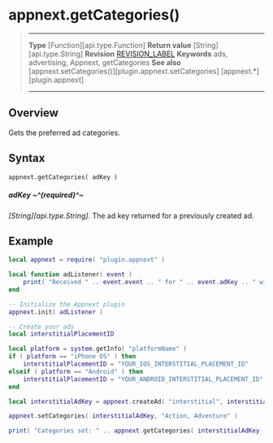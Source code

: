# appnext.getCategories()

> --------------------- ------------------------------------------------------------------------------------------
> __Type__              [Function][api.type.Function]
> __Return value__      [String][api.type.String]
> __Revision__          [REVISION_LABEL](REVISION_URL)
> __Keywords__          ads, advertising, Appnext, getCategories
> __See also__          [appnext.setCategories()][plugin.appnext.setCategories]
>						[appnext.*][plugin.appnext]
> --------------------- ------------------------------------------------------------------------------------------


## Overview

Gets the preferred ad categories.


## Syntax

	appnext.getCategories( adKey )

##### adKey ~^(required)^~
_[String][api.type.String]._ The ad key returned for a previously created ad.


## Example

``````lua
local appnext = require( "plugin.appnext" )

local function adListener( event )
	print( "Received " .. event.event .. " for " .. event.adKey .. " with message: " .. event.message )
end

-- Initialize the Appnext plugin
appnext.init( adListener )

-- Create your ads
local interstitialPlacementID

local platform = system.getInfo( "platformName" )
if ( platform == "iPhone OS" ) then
    interstitialPlacementID = "YOUR_IOS_INTERSTITIAL_PLACEMENT_ID"
elseif ( platform == "Android" ) then
    interstitialPlacementID = "YOUR_ANDROID_INTERSTITIAL_PLACEMENT_ID"
end

local interstitialAdKey = appnext.createAd( "interstitial", interstitialPlacementID )

appnext.setCategories( interstitialAdKey, "Action, Adventure" )

print( "Categories set: " .. appnext.getCategories( interstitialAdKey ) )
``````
